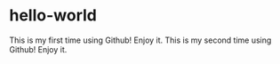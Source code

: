 # hello-world
This is my first time using Github! Enjoy it.
This is my second time using Github! Enjoy it.
